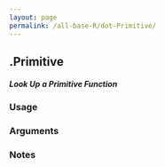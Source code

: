 ```yaml
---
layout: page
permalink: /all-base-R/dot-Primitive/
---
```


## __.Primitive__

#### _Look Up a Primitive Function_

### Usage

### Arguments

### Notes
